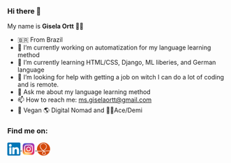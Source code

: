 ### Hi there 👋

My name is **Gisela Ortt** 🙆‍♀️ 

- 🇧🇷 From Brazil
- 🔭 I’m currently working on automatization for my language learning method
- 🌱 I’m currently learning HTML/CSS, Django, ML liberies, and German language
- 🤔 I’m looking for help with getting a job on witch I can do a lot of coding and is remote.
- 💬 Ask me about my language learning method
- 📫 How to reach me: ms.giselaortt@gmail.com
- 🌱 Vegan 🌎 Digital Nomad and 🏳️‍🌈Ace/Demi


 <div>
 
 <h3 align="left"> Find me on: </h3> 
 <a href="https://www.linkedin.com/in/gisela-ortt-2bb40a196/" target="blank"><img align="center" src="linkedinLogo.png" alt="linkedin" height="30" width="30"/>  </a>
 <a href="https://www.instagram.com/giselaortt/" target="blank"><img align="center" src="instagram.png" alt="instagram" height="30" width="30"/> </a>
 <a href="https://www.couchsurfing.com/people/giselaortt" target="blank"><img align="center" src="couchsurfing.png" alt="couchsurfing" height="30" width="30"/> </a>

 </div>

